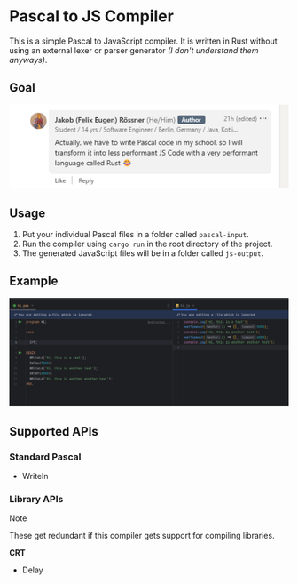 # Pascal to JS Compiler
This is a simple Pascal to JavaScript compiler. It is written in Rust without using an external lexer or parser generator _(I don't understand them anyways)_.

## Goal
![Funny LinkedIn Post](readme-files/funny-linkedin-post.png)

## Usage

1. Put your individual Pascal files in a folder called `pascal-input`.
2. Run the compiler using `cargo run` in the root directory of the project.
3. The generated JavaScript files will be in a folder called `js-output`.

## Example

![Example](readme-files/example.png)

## Supported APIs

### Standard Pascal

- Writeln

### Library APIs
> [!NOTE]  
> These get redundant if this compiler gets support for compiling libraries.

**CRT**
- Delay